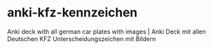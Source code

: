 # anki-kfz-kennzeichen
Anki deck with all german car plates with images | Anki Deck mit allen Deutschen KFZ Unterscheidungszeichen mit Bildern
